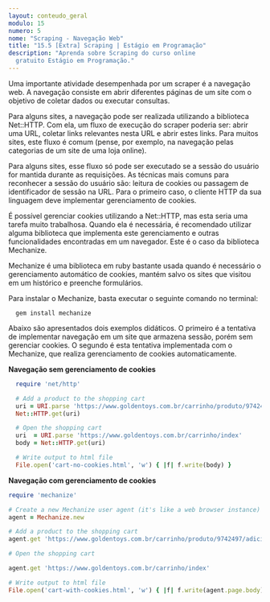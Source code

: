 ```yaml
---
layout: conteudo_geral
modulo: 15
numero: 5
nome: "Scraping - Navegação Web"
title: "15.5 [Extra] Scraping | Estágio em Programação"
description: "Aprenda sobre Scraping do curso online
  gratuito Estágio em Programação."
---
```


Uma importante atividade desempenhada por um scraper é a navegação web.
A navegação consiste em abrir diferentes páginas de um site com o objetivo de
coletar dados ou executar consultas.

Para alguns sites, a navegação pode ser realizada utilizando a biblioteca
Net::HTTP. Com ela, um fluxo de execução do scraper poderia ser: abrir uma URL,
coletar links relevantes nesta URL e abrir estes links. Para muitos sites, este
fluxo é comum (pense, por exemplo, na navegação pelas categorias de um site de
uma loja online).

Para alguns sites, esse fluxo só pode ser executado se a sessão do usuário for
mantida durante as requisições. As técnicas mais comuns para reconhecer a sessão
do usuário são: leitura de cookies ou passagem de identificador de sessão na URL.
Para o primeiro caso, o cliente HTTP da sua linguagem deve implementar
gerenciamento de cookies.

É possível gerenciar cookies utilizando a Net::HTTP, mas esta seria uma tarefa
muito trabalhosa. Quando ela é necessária, é recomendado utilizar alguma
biblioteca que implementa este gerenciamento e outras funcionalidades
encontradas em um navegador. Este é o caso da biblioteca Mechanize.

Mechanize é uma biblioteca em ruby bastante usada quando é necessário o
gerenciamento automático de cookies, mantém salvo os sites que visitou em um
histórico e preenche formulários.

Para instalar o Mechanize, basta executar o seguinte comando no terminal:

```
  gem install mechanize
```

Abaixo são apresentados dois exemplos didáticos. O primeiro é a tentativa de
implementar navegação em um site que armazena sessão, porém sem gerenciar
cookies. O segundo é esta tentativa implementada com o Mechanize, que realiza
gerenciamento de cookies automaticamente.

**Navegação sem gerenciamento de cookies**

```ruby
  require 'net/http'

  # Add a product to the shopping cart
  uri = URI.parse 'https://www.goldentoys.com.br/carrinho/produto/9742497/adicionar'
  Net::HTTP.get(uri)

  # Open the shopping cart
  uri  = URI.parse 'https://www.goldentoys.com.br/carrinho/index'
  body = Net::HTTP.get(uri)

  # Write output to html file
  File.open('cart-no-cookies.html', 'w') { |f| f.write(body) }
```

**Navegação com gerenciamento de cookies**

```ruby
require 'mechanize'

# Create a new Mechanize user agent (it's like a web browser instance)
agent = Mechanize.new

# Add a product to the shopping cart
agent.get 'https://www.goldentoys.com.br/carrinho/produto/9742497/adicionar'

# Open the shopping cart

agent.get 'https://www.goldentoys.com.br/carrinho/index'

# Write output to html file
File.open('cart-with-cookies.html', 'w') { |f| f.write(agent.page.body) }
```
